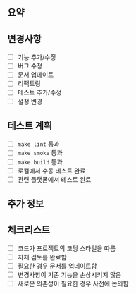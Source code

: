 ## 요약
<!-- 이 PR의 주요 변경사항을 간략히 설명해주세요 -->

## 변경사항
<!-- 구체적인 변경사항을 나열해주세요 -->
- [ ] 기능 추가/수정
- [ ] 버그 수정
- [ ] 문서 업데이트
- [ ] 리팩토링
- [ ] 테스트 추가/수정
- [ ] 설정 변경

## 테스트 계획
<!-- 테스트 방법을 체크리스트로 작성해주세요 -->
- [ ] `make lint` 통과
- [ ] `make smoke` 통과  
- [ ] `make build` 통과
- [ ] 로컬에서 수동 테스트 완료
- [ ] 관련 플랫폼에서 테스트 완료

## 추가 정보
<!-- 리뷰어가 알아야 할 추가 정보가 있다면 작성해주세요 -->

## 체크리스트
- [ ] 코드가 프로젝트의 코딩 스타일을 따름
- [ ] 자체 검토를 완료함
- [ ] 필요한 경우 문서를 업데이트함
- [ ] 변경사항이 기존 기능을 손상시키지 않음
- [ ] 새로운 의존성이 필요한 경우 사전에 논의함